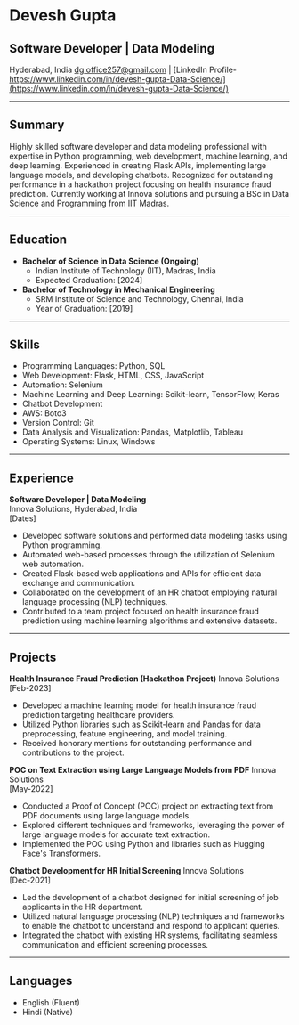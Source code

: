 # Devesh Gupta
## Software Developer | Data Modeling
Hyderabad, India
[dg.office257@gmail.com](mailto:dg.office257@gmail.com) | [LinkedIn Profile-https://www.linkedin.com/in/devesh-gupta-Data-Science/](https://www.linkedin.com/in/devesh-gupta-Data-Science/)

---

## Summary
Highly skilled software developer and data modeling professional with expertise in Python programming, web development, machine learning, and deep learning. Experienced in creating Flask APIs, implementing large language models, and developing chatbots. Recognized for outstanding performance in a hackathon project focusing on health insurance fraud prediction. Currently working at Innova solutions and pursuing a BSc in Data Science and Programming from IIT Madras.

---

## Education
- **Bachelor of Science in Data Science (Ongoing)**
  - Indian Institute of Technology (IIT), Madras, India
  - Expected Graduation: [2024]
- **Bachelor of Technology in Mechanical Engineering**
  - SRM Institute of Science and Technology, Chennai, India
  - Year of Graduation: [2019]

---

## Skills
- Programming Languages: Python, SQL
- Web Development: Flask, HTML, CSS, JavaScript
- Automation: Selenium
- Machine Learning and Deep Learning: Scikit-learn, TensorFlow, Keras
- Chatbot Development
- AWS: Boto3
- Version Control: Git
- Data Analysis and Visualization: Pandas, Matplotlib, Tableau
- Operating Systems: Linux, Windows

---

## Experience
**Software Developer | Data Modeling**  
Innova Solutions, Hyderabad, India  
[Dates]

- Developed software solutions and performed data modeling tasks using Python programming.
- Automated web-based processes through the utilization of Selenium web automation.
- Created Flask-based web applications and APIs for efficient data exchange and communication.
- Collaborated on the development of an HR chatbot employing natural language processing (NLP) techniques.
- Contributed to a team project focused on health insurance fraud prediction using machine learning algorithms and extensive datasets.

---

## Projects

**Health Insurance Fraud Prediction (Hackathon Project)**
Innova Solutions  
[Feb-2023]

- Developed a machine learning model for health insurance fraud prediction targeting healthcare providers.
- Utilized Python libraries such as Scikit-learn and Pandas for data preprocessing, feature engineering, and model training.
- Received honorary mentions for outstanding performance and contributions to the project.

**POC on Text Extraction using Large Language Models from PDF**
Innova Solutions  
[May-2022]

- Conducted a Proof of Concept (POC) project on extracting text from PDF documents using large language models.
- Explored different techniques and frameworks, leveraging the power of large language models for accurate text extraction.
- Implemented the POC using Python and libraries such as Hugging Face's Transformers.

**Chatbot Development for HR Initial Screening**
Innova Solutions  
[Dec-2021]

- Led the development of a chatbot designed for initial screening of job applicants in the HR department.
- Utilized natural language processing (NLP) techniques and frameworks to enable the chatbot to understand and respond to applicant queries.
- Integrated the chatbot with existing HR systems, facilitating seamless communication and efficient screening processes.

---

## Languages
- English (Fluent)
- Hindi (Native)
